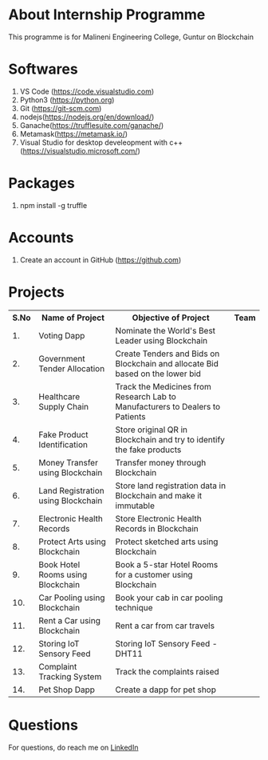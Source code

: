 
# About Internship Programme
This programme is for Malineni Engineering College, Guntur on Blockchain

# Softwares
1. VS Code (https://code.visualstudio.com)
2. Python3 (https://python.org)
3. Git (https://git-scm.com)
4. nodejs(https://nodejs.org/en/download/)
5. Ganache(https://trufflesuite.com/ganache/)
6. Metamask(https://metamask.io/)
7. Visual Studio for desktop develeopment with c++(https://visualstudio.microsoft.com/)

# Packages
1. npm install -g truffle

# Accounts
1. Create an account in GitHub (https://github.com)

# Projects
<table>
  <tr>
    <th>S.No</th>
    <th>Name of Project</th>
    <th>Objective of Project</th>
    <th>Team</th>
  </tr>
  <tr>
    <td>1. </td>
    <td>Voting Dapp</td>
    <td>Nominate the World's Best Leader using Blockchain </td>
    <td></td>
  </tr>
  <tr>
    <td>2. </td>
    <td>Government Tender Allocation</td>
    <td>Create Tenders and Bids on Blockchain and allocate Bid based on the lower bid</td>
    <td></td>
  </tr>
  <tr>
    <td>3. </td>
    <td>Healthcare Supply Chain </td>
    <td>Track the Medicines from Research Lab to Manufacturers to Dealers to Patients </td>
    <td></td>
  </tr>
  <tr>
    <td>4. </td>
    <td>Fake Product Identification </td>
    <td>Store original QR in Blockchain and try to identify the fake products </td>
    <td></td>
  </tr>
  <tr>
    <td>5. </td>
    <td>Money Transfer using Blockchain</td>
    <td>Transfer money through Blockchain </td>
    <td></td>
  </tr>
  <tr>
    <td>6. </td>
    <td>Land Registration using Blockchain </td>
    <td>Store land registration data in Blockchain and make it immutable </td>
    <td></td>
  </tr>
  <tr>
    <td>7. </td>
    <td>Electronic Health Records</td>
    <td>Store Electronic Health Records in Blockchain </td>
    <td></td>
  </tr>
  <tr>
    <td>8. </td>
    <td>Protect Arts using Blockchain</td>
    <td>Protect sketched arts using Blockchain</td>
    <td></td>
  </tr>
  <tr>
    <td>9. </td>
    <td>Book Hotel Rooms using Blockchain</td>
    <td>Book a 5-star Hotel Rooms for a customer using Blockchain</td>
    <td></td>
  </tr>
  <tr>
    <td>10. </td>
    <td>Car Pooling using Blockchain</td>
    <td>Book your cab in car pooling technique</td>
    <td></td>
  </tr>
  <tr>
    <td>11. </td>
    <td>Rent a Car using Blockchain</td>
    <td>Rent a car from car travels</td>
    <td></td>
  </tr>
  <tr>
    <td>12. </td>
    <td>Storing IoT Sensory Feed</td>
    <td>Storing IoT Sensory Feed - DHT11</td>
    <td></td>
  </tr>
  <tr>
    <td>13. </td>
    <td>Complaint Tracking System</td>
    <td>Track the complaints raised</td>
    <td></td>
  </tr>
  <tr>
    <td>14. </td>
    <td>Pet Shop Dapp</td>
    <td>Create a dapp for pet shop </td>
    <td></td>
  </tr>
</table>

# Questions
For questions, do reach me on <a href="https://linkedin.com/in/MadhuPIoT">LinkedIn</a>
